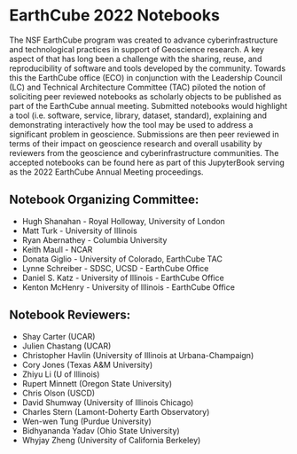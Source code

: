 # EarthCube 2022 Notebooks

The NSF EarthCube program was created to advance cyberinfrastructure and
technological practices in support of Geoscience research.  A key aspect of that
has long been a challenge with the sharing, reuse, and reproducibility of
software and tools developed by the community.  Towards this the EarthCube
office (ECO) in conjunction with the Leadership Council (LC) and Technical
Architecture Committee (TAC) piloted the notion of soliciting peer reviewed
notebooks as scholarly objects to be published as part of the EarthCube annual
meeting.   Submitted notebooks would highlight a tool (i.e. software, service,
library, dataset, standard), explaining and demonstrating interactively how the
tool may be used to address a significant problem in geoscience. Submissions are
then peer reviewed in terms of their impact on geoscience research and overall
usability by reviewers from the geoscience and cyberinfrastructure communities.
The accepted notebooks can be found here as part of this JupyterBook serving as
the 2022 EarthCube Annual Meeting proceedings.

## Notebook Organizing Committee:

* Hugh Shanahan - Royal Holloway, University of London
* Matt Turk - University of Illinois
* Ryan Abernathey - Columbia University
* Keith Maull - NCAR
* Donata Giglio - University of Colorado, EarthCube TAC
* Lynne Schreiber - SDSC, UCSD - EarthCube Office
* Daniel S. Katz  - University of Illinois - EarthCube Office
* Kenton McHenry - University of Illinois - EarthCube Office

## Notebook Reviewers:

* Shay Carter (UCAR)
* Julien Chastang (UCAR)
* Christopher Havlin (University of Illinois at Urbana-Champaign)
* Cory Jones (Texas A&M University)
* Zhiyu Li (U of Illinois)
* Rupert Minnett (Oregon State University)
* Chris Olson (USCD)
* David Shumway (University of Illinois Chicago)
* Charles Stern (Lamont-Doherty Earth Observatory)
* Wen-wen Tung (Purdue University)
* Bidhyananda Yadav (Ohio State University)
* Whyjay Zheng (University of California Berkeley)
